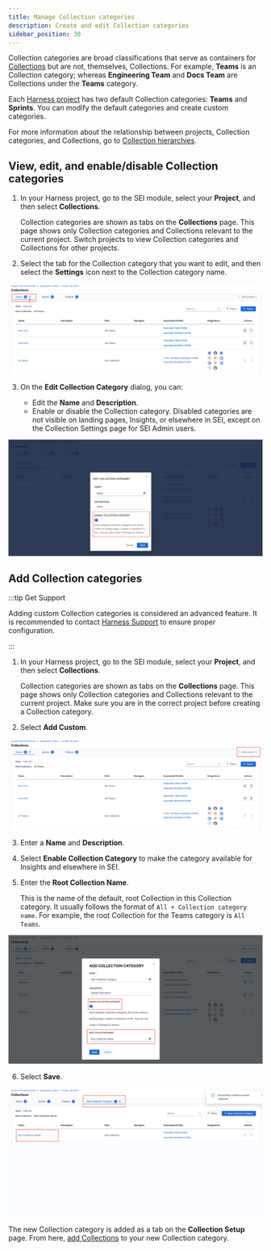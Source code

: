 ```yaml
---
title: Manage Collection categories
description: Create and edit Collection categories
sidebar_position: 30
---
```


Collection categories are broad classifications that serve as containers for [Collections](/docs/software-engineering-insights/setup-sei/sei-projects-and-collections/manage-collections) but are not, themselves, Collections. For example, **Teams** is an Collection category; whereas **Engineering Team** and **Docs Team** are Collections under the **Teams** category.

Each [Harness project](/docs/category/organizations-and-projects) has two default Collection categories: **Teams** and **Sprints**. You can modify the default categories and create custom categories.

For more information about the relationship between projects, Collection categories, and Collections, go to [Collection hierarchies](/docs/software-engineering-insights/setup-sei/sei-projects-and-collections/manage-collection-cat).

## View, edit, and enable/disable Collection categories

1. In your Harness project, go to the SEI module, select your **Project**, and then select **Collections**.

   Collection categories are shown as tabs on the **Collections** page. This page shows only Collection categories and Collections relevant to the current project. Switch projects to view Collection categories and Collections for other projects.

2. Select the tab for the Collection category that you want to edit, and then select the **Settings** icon next to the Collection category name.

![](./static/col-category-step1.png)

3. On the **Edit Collection Category** dialog, you can:

   * Edit the **Name** and **Description**.
   * Enable or disable the Collection category. Disabled categories are not visible on landing pages, Insights, or elsewhere in SEI, except on the Collection Settings page for SEI Admin users.

![](./static/col-cat-step2.png)

## Add Collection categories

:::tip Get Support

Adding custom Collection categories is considered an advanced feature. It is recommended to contact [Harness Support](mailto:support@harness.io) to ensure proper configuration.

:::

1. In your Harness project, go to the SEI module, select your **Project**, and then select **Collections**.

   Collection categories are shown as tabs on the **Collections** page. This page shows only Collection categories and Collections relevant to the current project. Make sure you are in the correct project before creating a Collection category.

2. Select **Add Custom**.

![](./static/col-cat-step3.png)

3. Enter a **Name** and **Description**.
4. Select **Enable Collection Category** to make the category available for Insights and elsewhere in SEI.
5. Enter the **Root Collection Name**.

   This is the name of the default, root Collection in this Collection category. It usually follows the format of `All + Collection category name`. For example, the root Collection for the Teams category is `All Teams`.

![](./static/col-cat-step4.png)

6. Select **Save**.

![](./static/col-cat-step5.png)

The new Collection category is added as a tab on the **Collection Setup** page. From here, [add Collections](/docs/software-engineering-insights/setup-sei/sei-projects-and-collections/manage-collections) to your new Collection category.